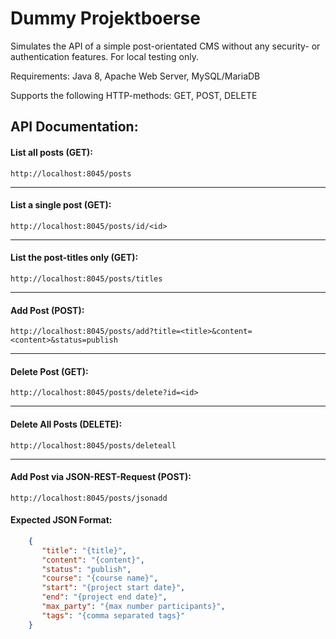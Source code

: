 # Dummy Projektboerse
Simulates the API of a simple post-orientated CMS without any security- or authentication features. For local testing only.

Requirements: Java 8, Apache Web Server, MySQL/MariaDB

Supports the following HTTP-methods: GET, POST, DELETE

## API Documentation:
#### List all posts (GET):

`http://localhost:8045/posts`

---

#### List a single post (GET):

`http://localhost:8045/posts/id/<id>`

---

#### List the post-titles only (GET):

`http://localhost:8045/posts/titles`

---

#### Add Post (POST):

`http://localhost:8045/posts/add?title=<title>&content=<content>&status=publish`

---

#### Delete Post (GET):

`http://localhost:8045/posts/delete?id=<id>`

---

#### Delete All Posts (DELETE):

`http://localhost:8045/posts/deleteall`

---

#### Add Post via JSON-REST-Request (POST):

`http://localhost:8045/posts/jsonadd`

#### Expected JSON Format:

```json
    {
       "title": "{title}",
       "content": "{content}",
       "status": "publish",
       "course": "{course name}",
       "start": "{project start date}",
       "end": "{project end date}",
       "max_party": "{max number participants}",
       "tags": "{comma separated tags}"
    }
```
